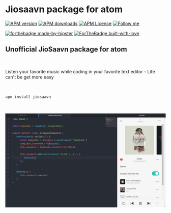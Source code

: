 # Jiosaavn package for atom

[![APM version](https://img.shields.io/apm/v/jiosaavn?style=flat-square)](https://atom.io/packages/jiosaavn)
[![APM downloads](https://img.shields.io/apm/dm/jiosaavn?style=flat-square)](https://atom.io/packages/jiosaavn)
[![APM Licence](https://img.shields.io/badge/licence-MIT-orange?style=flat-square)](https://opensource.org/licences/MIT)
[![Follow me](https://img.shields.io/github/followers/blueedgetechno?label=follow%20me&style=social)](https://github.com/blueedgetechno)

[![forthebadge made-by-hipster](https://forthebadge.com/images/badges/built-by-hipsters.svg)](https://www.javascript.com/)
[![ForTheBadge built-with-love](http://ForTheBadge.com/images/badges/built-with-love.svg)](https://github.com/blueedgetechno)

## Unofficial JioSaavn package for atom



<br>

Listen your favorite music while coding in your favorite text editor - Life can't be get more easy

<br>

```
apm install jiosaavn
```

<br>

![overview](https://raw.githubusercontent.com/blueedgetechno/jiosaavn/master/img/music.png)

